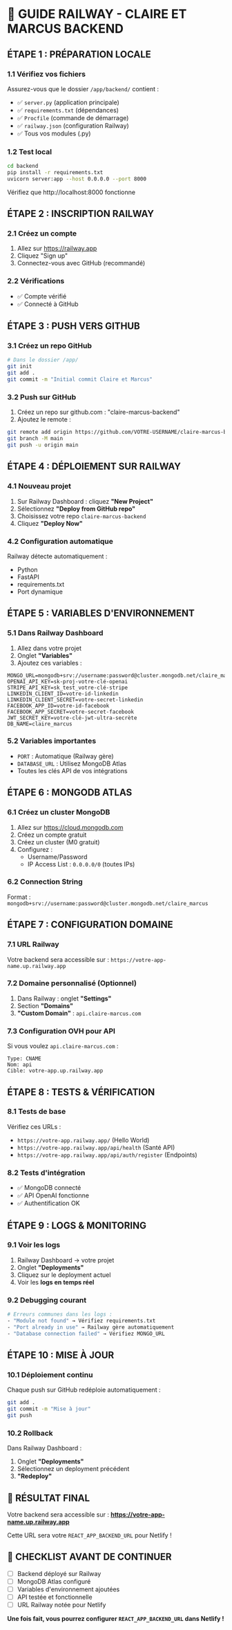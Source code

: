 # 🚂 GUIDE RAILWAY - CLAIRE ET MARCUS BACKEND

## ÉTAPE 1 : PRÉPARATION LOCALE

### 1.1 Vérifiez vos fichiers
Assurez-vous que le dossier `/app/backend/` contient :
- ✅ `server.py` (application principale)
- ✅ `requirements.txt` (dépendances)
- ✅ `Procfile` (commande de démarrage)
- ✅ `railway.json` (configuration Railway)
- ✅ Tous vos modules (.py)

### 1.2 Test local
```bash
cd backend
pip install -r requirements.txt
uvicorn server:app --host 0.0.0.0 --port 8000
```
Vérifiez que http://localhost:8000 fonctionne

## ÉTAPE 2 : INSCRIPTION RAILWAY

### 2.1 Créez un compte
1. Allez sur https://railway.app
2. Cliquez "Sign up"
3. Connectez-vous avec GitHub (recommandé)

### 2.2 Vérifications
- ✅ Compte vérifié
- ✅ Connecté à GitHub

## ÉTAPE 3 : PUSH VERS GITHUB

### 3.1 Créez un repo GitHub
```bash
# Dans le dossier /app/
git init
git add .
git commit -m "Initial commit Claire et Marcus"
```

### 3.2 Push sur GitHub
1. Créez un repo sur github.com : "claire-marcus-backend"
2. Ajoutez le remote :
```bash
git remote add origin https://github.com/VOTRE-USERNAME/claire-marcus-backend.git
git branch -M main
git push -u origin main
```

## ÉTAPE 4 : DÉPLOIEMENT SUR RAILWAY

### 4.1 Nouveau projet
1. Sur Railway Dashboard : cliquez **"New Project"**
2. Sélectionnez **"Deploy from GitHub repo"**
3. Choisissez votre repo `claire-marcus-backend`
4. Cliquez **"Deploy Now"**

### 4.2 Configuration automatique
Railway détecte automatiquement :
- Python
- FastAPI
- requirements.txt
- Port dynamique

## ÉTAPE 5 : VARIABLES D'ENVIRONNEMENT

### 5.1 Dans Railway Dashboard
1. Allez dans votre projet
2. Onglet **"Variables"**
3. Ajoutez ces variables :

```env
MONGO_URL=mongodb+srv://username:password@cluster.mongodb.net/claire_marcus
OPENAI_API_KEY=sk-proj-votre-clé-openai
STRIPE_API_KEY=sk_test_votre-clé-stripe
LINKEDIN_CLIENT_ID=votre-id-linkedin
LINKEDIN_CLIENT_SECRET=votre-secret-linkedin
FACEBOOK_APP_ID=votre-id-facebook
FACEBOOK_APP_SECRET=votre-secret-facebook
JWT_SECRET_KEY=votre-clé-jwt-ultra-secrète
DB_NAME=claire_marcus
```

### 5.2 Variables importantes
- `PORT` : Automatique (Railway gère)
- `DATABASE_URL` : Utilisez MongoDB Atlas
- Toutes les clés API de vos intégrations

## ÉTAPE 6 : MONGODB ATLAS

### 6.1 Créez un cluster MongoDB
1. Allez sur https://cloud.mongodb.com
2. Créez un compte gratuit
3. Créez un cluster (M0 gratuit)
4. Configurez :
   - Username/Password
   - IP Access List : `0.0.0.0/0` (toutes IPs)

### 6.2 Connection String
Format : `mongodb+srv://username:password@cluster.mongodb.net/claire_marcus`

## ÉTAPE 7 : CONFIGURATION DOMAINE

### 7.1 URL Railway
Votre backend sera accessible sur :
`https://votre-app-name.up.railway.app`

### 7.2 Domaine personnalisé (Optionnel)
1. Dans Railway : onglet **"Settings"**
2. Section **"Domains"**
3. **"Custom Domain"** : `api.claire-marcus.com`

### 7.3 Configuration OVH pour API
Si vous voulez `api.claire-marcus.com` :
```
Type: CNAME
Nom: api
Cible: votre-app.up.railway.app
```

## ÉTAPE 8 : TESTS & VÉRIFICATION

### 8.1 Tests de base
Vérifiez ces URLs :
- `https://votre-app.railway.app/` (Hello World)
- `https://votre-app.railway.app/api/health` (Santé API)
- `https://votre-app.railway.app/api/auth/register` (Endpoints)

### 8.2 Tests d'intégration
- ✅ MongoDB connecté
- ✅ API OpenAI fonctionne
- ✅ Authentification OK

## ÉTAPE 9 : LOGS & MONITORING

### 9.1 Voir les logs
1. Railway Dashboard → votre projet
2. Onglet **"Deployments"**
3. Cliquez sur le deployment actuel
4. Voir les **logs en temps réel**

### 9.2 Debugging courant
```bash
# Erreurs communes dans les logs :
- "Module not found" → Vérifiez requirements.txt
- "Port already in use" → Railway gère automatiquement
- "Database connection failed" → Vérifiez MONGO_URL
```

## ÉTAPE 10 : MISE À JOUR

### 10.1 Déploiement continu
Chaque push sur GitHub redéploie automatiquement :
```bash
git add .
git commit -m "Mise à jour"
git push
```

### 10.2 Rollback
Dans Railway Dashboard :
1. Onglet **"Deployments"**
2. Sélectionnez un deployment précédent
3. **"Redeploy"**

## 🎯 RÉSULTAT FINAL

Votre backend sera accessible sur :
**https://votre-app-name.up.railway.app**

Cette URL sera votre `REACT_APP_BACKEND_URL` pour Netlify !

## 🚨 CHECKLIST AVANT DE CONTINUER

- [ ] Backend déployé sur Railway
- [ ] MongoDB Atlas configuré
- [ ] Variables d'environnement ajoutées
- [ ] API testée et fonctionnelle
- [ ] URL Railway notée pour Netlify

**Une fois fait, vous pourrez configurer `REACT_APP_BACKEND_URL` dans Netlify !**